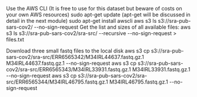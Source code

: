 Use the AWS CLI (It is free to use for this dataset but beware of costs on your own AWS resources)
sudo apt-get update  (apt-get will be discussed in detail in the next module)
sudo apt-get install awscli
aws s3 ls s3://sra-pub-sars-cov2/ --no-sign-request
Get the list and sizes of all available files:
aws s3 ls s3://sra-pub-sars-cov2/sra-src/ --recursive --no-sign-request > files.txt

Download three small fastq files to the local disk
aws s3 cp s3://sra-pub-sars-cov2/sra-src/ERR6565342/M34IRL44637.fastq.gz.1 M34IRL44637.fastq.gz.1 --no-sign-request
aws s3 cp s3://sra-pub-sars-cov2/sra-src/ERR6565343/M34IRL33931.fastq.gz.1 M34IRL33931.fastq.gz.1 --no-sign-request
aws s3 cp s3://sra-pub-sars-cov2/sra-src/ERR6565344/M34IRL46795.fastq.gz.1 M34IRL46795.fastq.gz.1 --no-sign-request
